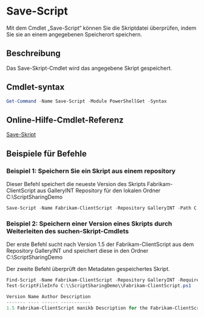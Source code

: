 # Save-Script

Mit dem Cmdlet „Save-Script“ können Sie die Skriptdatei überprüfen, indem Sie sie an einem angegebenen Speicherort speichern.

## Beschreibung

Das Save-Skript-Cmdlet wird das angegebene Skript gespeichert.

## Cmdlet-syntax

```powershell
Get-Command -Name Save-Script -Module PowerShellGet -Syntax
```
## Online-Hilfe-Cmdlet-Referenz

[Save-Skript](http://go.microsoft.com/fwlink/?LinkId=619786)

## Beispiele für Befehle

### Beispiel 1: Speichern Sie ein Skript aus einem repository
Dieser Befehl speichert die neueste Version des Skripts Fabrikam-ClientScript aus GalleryINT Repository für den lokalen Ordner C:\ScriptSharingDemo

```powershell
Save-Script -Name Fabrikam-ClientScript -Repository GalleryINT -Path C:\ScriptSharingDemo
```

### Beispiel 2: Speichern einer Version eines Skripts durch Weiterleiten des suchen-Skript-Cmdlets

Der erste Befehl sucht nach Version 1.5 der Fabrikam-ClientScript aus dem Repository GalleryINT und speichert diese in den Ordner C:\ScriptSharingDemo

Der zweite Befehl überprüft den Metadaten gespeichertes Skript.

```powershell
Find-Script -Name Fabrikam-ClientScript -Repository GalleryINT -RequiredVersion 1.5 | Save-Script -Path C:\\ScriptSharingDemo
Test-ScriptFileInfo C:\\ScriptSharingDemo\\Fabrikam-ClientScript.ps1

Version Name Author Description
------- ---- ------ -----------
1.5 Fabrikam-ClientScript manikb Description for the Fabrikam-ClientScript script
```


<!--HONumber=Oct16_HO1-->


